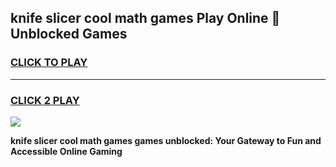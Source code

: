 
## knife slicer cool math games Play Online 👋 Unblocked Games
<h3>
<a href="https://news.freeplayer.one?title=knife_slicer_cool_math_games&ref=17CMG">CLICK TO PLAY</a></h3>
<hr>

<h3>
<a href="https://news.freeplayer.one?title=knife_slicer_cool_math_games&ref=17CMG">CLICK 2 PLAY</a>
  
</h3>

<a href="https://news.freeplayer.one?title=knife_slicer_cool_math_games&ref=17CMG/"><img src="https://clearcache.store/games.png"></a>


**knife slicer cool math games games unblocked: Your Gateway to Fun and Accessible Online Gaming**
